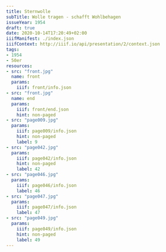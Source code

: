 ```yaml
---
title: Sternwolle
subTitle: Wolle tragen - schafft Wohlbehagen
issueYear: 1954
draft: true
date: 2020-10-14T17:20:49+02:00
iiifManifest: ./index.json
iiifContext: http://iiif.io/api/presentation/2/context.json
tags:
- 1954
- 50er
resources:
- src: "front.jpg"
  name: front
  params:
    iiif: front/info.json
- src: "front.jpg"
  name: end
  params:
    iiif: front/end.json
    hint: non-paged
- src: "page009.jpg"
  params:
    iiif: page009/info.json
    hint: non-paged
    label: 9
- src: "page042.jpg"
  params:
    iiif: page042/info.json
    hint: non-paged
    label: 42
- src: "page046.jpg"
  params:
    iiif: page046/info.json
    label: 46
- src: "page047.jpg"
  params:
    iiif: page047/info.json
    label: 47
- src: "page049.jpg"
  params:
    iiif: page049/info.json
    hint: non-paged
    label: 49
---
```


